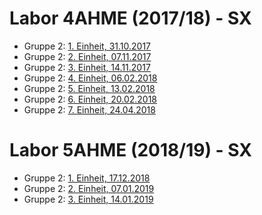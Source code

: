 # Labor 4AHME (2017/18) - SX

* Gruppe 2: [1. Einheit, 31.10.2017](https://github.com/HTLMechatronics/m14-la1-sx/blob/mangem13/mangem13/1.Protokoll%2031.102017.md)
* Gruppe 2: [2. Einheit, 07.11.2017](https://github.com/HTLMechatronics/m14-la1-sx/blob/mangem13/mangem13/2.Protokoll%20%207.11.2017.md)
* Gruppe 2: [3. Einheit, 14.11.2017](https://github.com/HTLMechatronics/m14-la1-sx/blob/mangem13/mangem13/3.Protokoll%2014.11.2017.md)
* Gruppe 2: [4. Einheit, 06.02.2018](https://github.com/HTLMechatronics/m14-la1-sx/blob/mangem13/mangem13/4.Protokoll_6.2.2018.md)
* Gruppe 2: [5. Einheit, 13.02.2018](https://github.com/HTLMechatronics/m14-la1-sx/blob/mangem13/mangem13/5.Protokoll_13.02.2018.md)
* Gruppe 2: [6. Einheit, 20.02.2018](https://github.com/HTLMechatronics/m14-la1-sx/blob/mangem13/mangem13/6.Protokoll_20.02.2018.md)
* Gruppe 2: [7. Einheit, 24.04.2018](https://github.com/HTLMechatronics/m14-la1-sx/blob/mangem13/mangem13/7.Protokoll_24.04.2018.md)

# Labor 5AHME (2018/19) - SX

* Gruppe 2: [1. Einheit, 17.12.2018](https://github.com/HTLMechatronics/m14-la1-sx/blob/mangem13/mangem13/protkoll_g2_mangem13_2018-12-17.md)
* Gruppe 2: [2. Einheit, 07.01.2019](https://github.com/HTLMechatronics/m14-la1-sx/blob/mangem13/protokoll_g2_mangem13_2019-01-07.md)  
* Gruppe 2: [3. Einheit, 14.01.2019](https://github.com/HTLMechatronics/m14-la1-sx/blob/mangem13/protokoll_g2_mangem13_2019-01-14.md)
